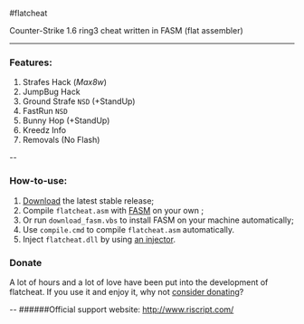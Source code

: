 #flatcheat

Counter-Strike 1.6 ring3 cheat written in FASM (flat assembler)

---
### Features:
1. Strafes Hack (*Max8w*)
2. JumpBug Hack
3. Ground Strafe `NSD` (+StandUp)
4. FastRun `NSD`
5. Bunny Hop (+StandUp)
6. Kreedz Info
7. Removals (No Flash)

--
### How-to-use:
1. [Download](https://github.com/RIscRIpt/flatcheat/archive/master.zip) the latest stable release;
2. Compile `flatcheat.asm` with [FASM](http://flatassembler.net/download.php) on your own ;
  3. Or run `download_fasm.vbs` to install FASM on your machine automatically;
  4. Use `compile.cmd` to compile `flatcheat.asm` automatically.
5. Inject `flatcheat.dll` by using [an injector](http://www.riscript.com/downloads/Injector/ "Simple Injector by RIscRIpt").

### Donate

A lot of hours and a lot of love have been put into the development of flatcheat. If you use it and enjoy it, why not [consider donating](https://www.paypal.com/cgi-bin/webscr?cmd=_s-xclick&hosted_button_id=QPB8CE884H9PG)?


--
######Official support website: http://www.riscript.com/
